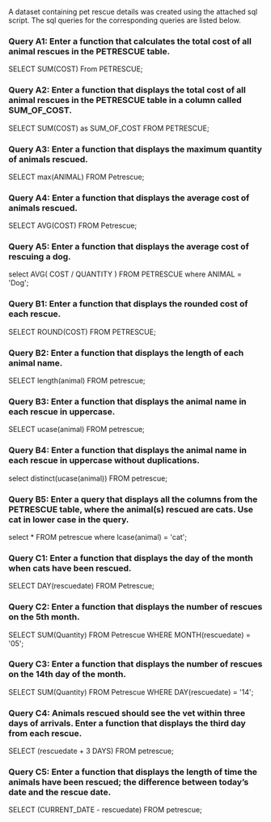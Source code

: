 A dataset containing pet rescue details was created using the attached sql script. The sql queries for the corresponding queries are listed below.

### Query A1: Enter a function that calculates the total cost of all animal rescues in the PETRESCUE table.

SELECT SUM(COST) From PETRESCUE;

### Query A2: Enter a function that displays the total cost of all animal rescues in the PETRESCUE table in a column called SUM_OF_COST.

SELECT SUM(COST) as SUM_OF_COST FROM PETRESCUE;

### Query A3: Enter a function that displays the maximum quantity of animals rescued.

SELECT max(ANIMAL) FROM Petrescue;

### Query A4: Enter a function that displays the average cost of animals rescued.

SELECT AVG(COST) FROM Petrescue;

### Query A5: Enter a function that displays the average cost of rescuing a dog.

select AVG( COST / QUANTITY ) FROM PETRESCUE where ANIMAL = 'Dog';



### Query B1: Enter a function that displays the rounded cost of each rescue.

SELECT ROUND(COST) FROM PETRESCUE;  

### Query B2: Enter a function that displays the length of each animal name.

SELECT length(animal) FROM petrescue;

### Query B3: Enter a function that displays the animal name in each rescue in uppercase.

SELECT ucase(animal) FROM petrescue;

### Query B4: Enter a function that displays the animal name in each rescue in uppercase without duplications.

select distinct(ucase(animal)) FROM petrescue;

### Query B5: Enter a query that displays all the columns from the PETRESCUE table, where the animal(s) rescued are cats. Use cat in lower case in the query.

select * FROM petrescue where lcase(animal) = 'cat';



### Query C1: Enter a function that displays the day of the month when cats have been rescued.

SELECT DAY(rescuedate) FROM Petrescue;

### Query C2: Enter a function that displays the number of rescues on the 5th month.

SELECT SUM(Quantity) FROM Petrescue WHERE MONTH(rescuedate) = '05';

### Query C3: Enter a function that displays the number of rescues on the 14th day of the month.

SELECT SUM(Quantity) FROM Petrescue WHERE DAY(rescuedate) = '14';

### Query C4: Animals rescued should see the vet within three days of arrivals. Enter a function that displays the third day from each rescue.

SELECT (rescuedate + 3 DAYS) FROM petrescue;

### Query C5: Enter a function that displays the length of time the animals have been rescued; the difference between today’s date and the rescue date.

SELECT (CURRENT_DATE - rescuedate) FROM petrescue;
